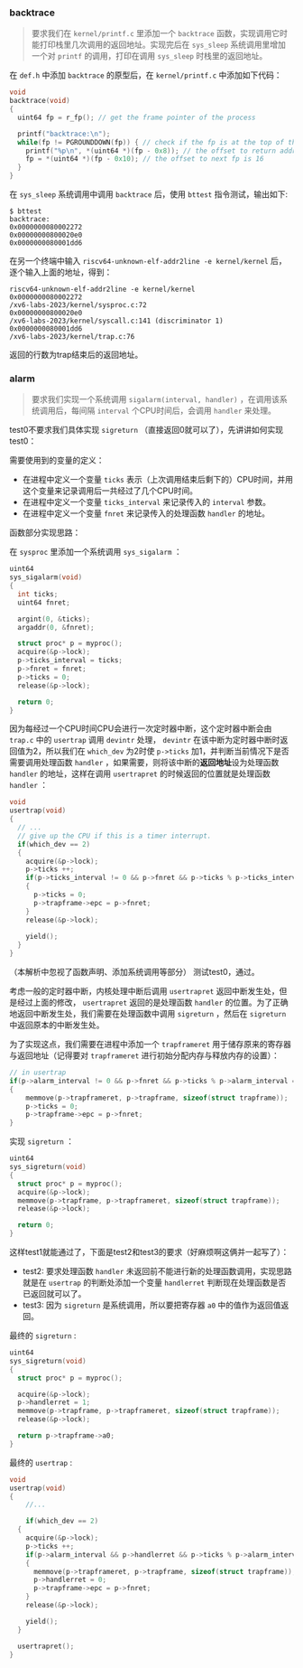 ### backtrace
> 要求我们在 `kernel/printf.c` 里添加一个 `backtrace` 函数，实现调用它时能打印栈里几次调用的返回地址。实现完后在 `sys_sleep` 系统调用里增加一个对 `printf` 的调用，打印在调用 `sys_sleep` 时栈里的返回地址。

在 `def.h` 中添加 `backtrace` 的原型后，在 `kernel/printf.c` 中添加如下代码：
```c
void
backtrace(void)
{
  uint64 fp = r_fp(); // get the frame pointer of the process

  printf("backtrace:\n");
  while(fp != PGROUNDDOWN(fp)) { // check if the fp is at the top of the stack
    printf("%p\n", *(uint64 *)(fp - 0x8)); // the offset to return address is 8
    fp = *(uint64 *)(fp - 0x10); // the offset to next fp is 16
  }
}
```

在 `sys_sleep` 系统调用中调用 `backtrace` 后，使用 `bttest` 指令测试，输出如下:

```shell
$ bttest
backtrace:
0x0000000080002272
0x00000000800020e0
0x0000000080001dd6
```

在另一个终端中输入 `riscv64-unknown-elf-addr2line -e kernel/kernel` 后，逐个输入上面的地址，得到：

```shell
riscv64-unknown-elf-addr2line -e kernel/kernel
0x0000000080002272
/xv6-labs-2023/kernel/sysproc.c:72
0x00000000800020e0
/xv6-labs-2023/kernel/syscall.c:141 (discriminator 1)
0x0000000080001dd6
/xv6-labs-2023/kernel/trap.c:76
```

返回的行数为trap结束后的返回地址。

### alarm
> 要求我们实现一个系统调用 `sigalarm(interval, handler)` ，在调用该系统调用后，每间隔 `interval` 个CPU时间后，会调用 `handler` 来处理。

test0不要求我们具体实现 `sigreturn` （直接返回0就可以了），先讲讲如何实现test0：

需要使用到的变量的定义：

- 在进程中定义一个变量 `ticks` 表示（上次调用结束后剩下的）CPU时间，并用这个变量来记录调用后一共经过了几个CPU时间。
- 在进程中定义一个变量 `ticks_interval` 来记录传入的 `interval` 参数。
- 在进程中定义一个变量 `fnret` 来记录传入的处理函数 `handler` 的地址。

函数部分实现思路：

在 `sysproc` 里添加一个系统调用 `sys_sigalarm` ：

```c
uint64
sys_sigalarm(void)
{
  int ticks;
  uint64 fnret;

  argint(0, &ticks);
  argaddr(0, &fnret);

  struct proc* p = myproc();
  acquire(&p->lock);
  p->ticks_interval = ticks;
  p->fnret = fnret;
  p->ticks = 0;
  release(&p->lock);

  return 0;
}
```

因为每经过一个CPU时间CPU会进行一次定时器中断，这个定时器中断会由 `trap.c` 中的 `usertrap` 调用 `devintr` 处理， `devintr` 在该中断为定时器中断时返回值为2，所以我们在 `which_dev` 为2时使 `p->ticks` 加1，并判断当前情况下是否需要调用处理函数 `handler` ，如果需要，则将该中断的**返回地址**设为处理函数 `handler` 的地址，这样在调用 `usertrapret` 的时候返回的位置就是处理函数 `handler` ：

```c
void
usertrap(void)
{
  // ...
  // give up the CPU if this is a timer interrupt.
  if(which_dev == 2)
  {
    acquire(&p->lock);
    p->ticks ++;
    if(p->ticks_interval != 0 && p->fnret && p->ticks % p->ticks_interval == 0)
    {
      p->ticks = 0;
      p->trapframe->epc = p->fnret;
    }
    release(&p->lock);
    
    yield();
  }
}
```

（本解析中忽视了函数声明、添加系统调用等部分）
测试test0，通过。

考虑一般的定时器中断，内核处理中断后调用 `usertrapret` 返回中断发生处，但是经过上面的修改， `usertrapret` 返回的是处理函数 `handler` 的位置。为了正确地返回中断发生处，我们需要在处理函数中调用 `sigreturn` ，然后在 `sigreturn` 中返回原本的中断发生处。

为了实现这点，我们需要在进程中添加一个 `trapframeret` 用于储存原来的寄存器与返回地址（记得要对 `trapframeret` 进行初始分配内存与释放内存的设置）：

```c
// in usertrap
if(p->alarm_interval != 0 && p->fnret && p->ticks % p->alarm_interval == 0)
{
    memmove(p->trapframeret, p->trapframe, sizeof(struct trapframe));
    p->ticks = 0;
    p->trapframe->epc = p->fnret;
}
```

实现 `sigreturn` ：

```c
uint64 
sys_sigreturn(void)
{
  struct proc* p = myproc();
  acquire(&p->lock);
  memmove(p->trapframe, p->trapframeret, sizeof(struct trapframe));
  release(&p->lock);

  return 0;
}
```

这样test1就能通过了，下面是test2和test3的要求（好麻烦啊这俩并一起写了）：

- test2: 要求处理函数 `handler` 未返回前不能进行新的处理函数调用，实现思路就是在 `usertrap` 的判断处添加一个变量 `handlerret` 判断现在处理函数是否已返回就可以了。
- test3: 因为 `sigreturn` 是系统调用，所以要把寄存器 `a0` 中的值作为返回值返回。

最终的 `sigreturn` :

```c
uint64 
sys_sigreturn(void)
{
  struct proc* p = myproc();

  acquire(&p->lock);
  p->handlerret = 1;
  memmove(p->trapframe, p->trapframeret, sizeof(struct trapframe));
  release(&p->lock);

  return p->trapframe->a0;
}
```

最终的 `usertrap` :

```c
void
usertrap(void)
{
	//...

	if(which_dev == 2)
  {
    acquire(&p->lock);
    p->ticks ++;
    if(p->alarm_interval && p->handlerret && p->ticks % p->alarm_interval == 0)
    {
      memmove(p->trapframeret, p->trapframe, sizeof(struct trapframe));
      p->handlerret = 0;
      p->trapframe->epc = p->fnret;
    }
    release(&p->lock);

    yield();
  }

  usertrapret();
}
```